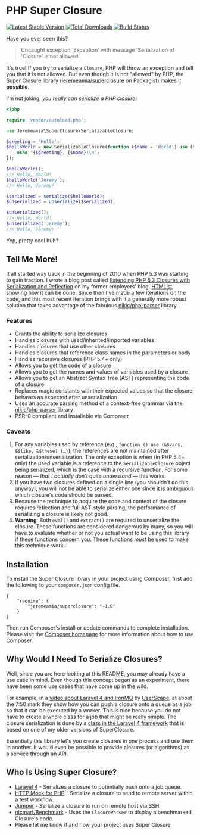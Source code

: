 # PHP Super Closure

[![Latest Stable Version](https://poser.pugx.org/jeremeamia/superclosure/v/stable.png)](https://packagist.org/packages/jeremeamia/superclosure)
[![Total Downloads](https://poser.pugx.org/jeremeamia/superclosure/downloads.png)](https://packagist.org/packages/jeremeamia/superclosure)
[![Build Status][1]][2]

Have you ever seen this?

> Uncaught exception 'Exception' with message 'Serialization of 'Closure' is not allowed'

It's true! If you try to serialize a `Closure`, PHP will throw an exception and tell you that it is not allowed. But
even though it is not "allowed" by PHP, the Super Closure library ([jeremeamia/superclosure][3] on Packagist) makes it
**possible**.

I'm not joking, *you really can serialize a PHP closure*!

```php
<?php

require 'vendor/autoload.php';

use Jeremeamia\SuperClosure\SerializableClosure;

$greeting = 'Hello';
$helloWorld = new SerializableClosure(function ($name = 'World') use ($greeting) {
    echo "{$greeting}, {$name}!\n";
});

$helloWorld();
//> Hello, World!
$helloWorld('Jeremy');
//> Hello, Jeremy!

$serialized = serialize($helloWorld);
$unserialized = unserialize($serialized);

$unserialized();
//> Hello, World!
$unserialized('Jeremy');
//> Hello, Jeremy!
```
Yep, pretty cool huh?

## Tell Me More!

It all started way back in the beginning of 2010 when PHP 5.3 was starting to gain traction. I wrote a blog post called
[Extending PHP 5.3 Closures with Serialization and Reflection][4] on my former employers' blog, [HTMList][5], showing
how it can be done. Since then I've made a few iterations on the code, and this most recent iteration brings with it a
generally more robust solution that takes advantage of the fabulous [nikic/php-parser][6] library.

### Features

* Grants the ability to serialize closures
* Handles closures with used/inherited/imported variables
* Handles closures that use other closures
* Handles closures that reference class names in the parameters or body
* Handles recursive closures (PHP 5.4+ only)
* Allows you to get the code of a closure
* Allows you to get the names and values of variables used by a closure
* Allows you to get an Abstract Syntax Tree (AST) representing the code of a closure
* Replaces magic constants with their expected values so that the closure behaves as expected after unserialization
* Uses an accurate parsing method of a context-free grammar via the [nikic/php-parser][6] library
* PSR-0 compliant and installable via Composer

### Caveats

1. For any variables used by reference (e.g., `function () use (&$vars, &$like, &$these) {…}`), the references are not
   maintained after serialization/unserialization. The only exception is when (in PHP 5.4+ only) the used variable is a
   reference to the `SerializableClosure` object being serialized, which is the case with a recursive function. For some
   reason — *that I actually don't quite understand* — this works.
2. If you have two closures defined on a single line (you shouldn't do this anyway), you will not be able to serialize
   either one since it is ambiguous which closure's code should be parsed.
3. Because the technique to acquire the code and context of the closure requires reflection and full AST-style parsing,
   the performance of serializing a closure is likely not good.
4. **Warning**: Both `eval()` and `extract()` are required to unserialize the closure. These functions are considered
   dangerous by many, so you will have to evaluate whether or not you actual want to be using this library if these
   functions concern you. These functions *must* be used to make this technique work.

## Installation

To install the Super Closure library in your project using Composer, first add the following to your `composer.json`
config file.

    {
        "require": {
            "jeremeamia/superclosure": "~1.0"
        }
    }

Then run Composer's install or update commands to complete installation. Please visit the [Composer homepage][7] for
more information about how to use Composer.

## Why Would I Need To Serialize Closures?

Well, since you are here looking at this README, you may already have a use case in mind. Even though this concept began
as an experiment, there have been some use cases that have come up in the wild.

For example, in a [video about Laravel 4 and IronMQ][8] by [UserScape][9], at about the 7:50 mark they show how you can
push a closure onto a queue as a job so that it can be executed by a worker. This is nice because you do not have to
create a whole class for a job that might be really simple. The closure serialization is done by a [class in the Laravel
4 framework][10] that is based on one of my older versions of SuperClosure.

Essentially this library let's you create closures in one process and use them in another. It would even be possible to
provide closures (or algorithms) as a service through an API.

## Who Is Using Super Closure?

- [Laravel 4](https://github.com/laravel/framework) - Serializes a closure to potentially push onto a job queue.
- [HTTP Mock for PHP](https://github.com/InterNations/http-mock) - Serialize a closure to send to remote server within
  a test workflow.
- [Jumper](https://github.com/kakawait/Jumper) - Serialize a closure to run on remote host via SSH.
- [nicmart/Benchmark](https://github.com/nicmart/Benchmark) - Uses the `ClosureParser` to display a benchmarked
  Closure's code.
- Please let me know if and how your project uses Super Closure.

[1]:  https://secure.travis-ci.org/jeremeamia/super_closure.png?branch=master
[2]:  http://travis-ci.org/#!/jeremeamia/super_closure
[3]:  http://packagist.org/packages/jeremeamia/SuperClosure
[4]:  http://www.htmlist.com/development/extending-php-5-3-closures-with-serialization-and-reflection/
[5]:  http://www.htmlist.com
[6]:  https://github.com/nikic/PHP-Parser
[7]:  http://getcomposer.org
[8]:  http://vimeo.com/64703617
[9]:  http://www.userscape.com
[10]: https://github.com/illuminate/support/blob/master/SerializableClosure.php
